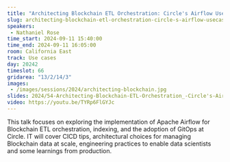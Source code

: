 ```yaml
---
title: "Architecting Blockchain ETL Orchestration: Circle's Airflow Usecase"
slug: architecting-blockchain-etl-orchestration-circle-s-airflow-usecase
speakers:
 - Nathaniel Rose
time_start: 2024-09-11 15:40:00
time_end: 2024-09-11 16:05:00
room: California East
track: Use cases
day: 20242
timeslot: 66
gridarea: "13/2/14/3"
images: 
 - /images/sessions/2024/architecting-blockchain.jpg
slides: 2024/54-Architecting-Blockchain-ETL-Orchestration_-Circle's-Airflow-Usecase.pdf
video: https://youtu.be/TYRp6FlGYJc
---
```


This talk focuses on exploring the implementation of Apache Airflow for Blockchain ETL orchestration, indexing, and the adoption of GitOps at Circle. IT will cover CICD tips, architectural choices for managing Blockchain data at scale, engineering practices to enable data scientists and some learnings from production.